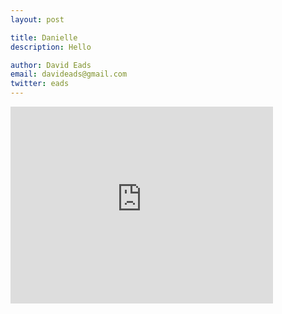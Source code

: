 ```yaml
---
layout: post

title: Danielle
description: Hello

author: David Eads
email: davideads@gmail.com
twitter: eads
---
```


<iframe width="420" height="315" src="https://www.youtube.com/embed/YNPz6VxEEfg" frameborder="0" allowfullscreen></iframe>

